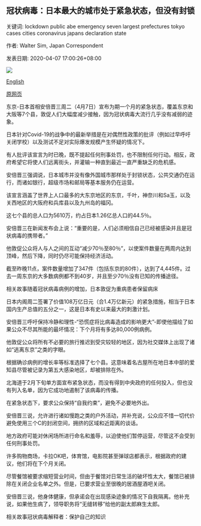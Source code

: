 ## 冠状病毒：日本最大的城市处于紧急状态，但没有封锁

关键词: lockdown public abe emergency seven largest prefectures tokyo cases cities coronavirus japans declaration state

作者: Walter Sim, Japan Correspondent

发表日期: 2020-04-07 17:00:26+08:00

![](https://www.straitstimes.com/sites/default/files/styles/x_large/public/articles/2020/04/07/yq-abejap-07042020.jpg?itok=XqBU7weJ)

[English](Coronavirus%3A%20State%20of%20emergency%2C%20but%20no%20lockdown%2C%20in%20Japan%E2%80%99s%20largest%20cities.md)

[原网页](https://www.straitstimes.com/asia/east-asia/japan-pm-shinzo-abe-declares-state-of-emergency-over-coronavirus)

东京-日本首相安倍晋三周二（4月7日）宣布为期一个月的紧急状态，覆盖东京和大阪等7个县，敦促人们大幅度减少接触，因为冠状病毒大流行几乎没有减弱的迹象。

日本针对Covid-19的战争中的最新举措是在对偶然性政策的批评（例如过早呼吁关闭学校）以及测试不足对实际爆发规模产生怀疑的情况下。

有人批评该宣言为时已晚，既不提起任何刑事处罚，也不限制任何行动。相反，政府希望它将使人们远离街头，并灌输一种直到最近一直严重缺乏的危机感。

安倍晋三强调说，日本城市并没有像外国城市那样处于封锁状态，公共交通仍在运行，而诸如银行，超级市场和邮局等基本服务仍在运营。

该宣言涵盖了世界上人口最多的大东京地区的东京，千叶，神奈川和Sa玉，以及关西地区的大阪府和兵库县以及九州岛的福冈。

这七个县的总人口为5610万，约占日本1.26亿总人口的44.5％。

安倍晋三在新闻发布会上说：“重要的是，人们必须相信自己已经被感染并且是冠状病毒的携带者。”

他敦促公众将人与人之间的互动“减少70％至80％”，以使案件数量在两周内达到顶峰，然后下降，同时仍尽可能保持经济活动。

截至昨晚11点，案件数量增加了347件（包括东京的80件），达到了4,445件。过去一周东京的大多数病例都不到40岁，并且至少70％没有已知的传播途径。

相关故事随着冠状病毒病例的增加，日本敦促为重病患者保留病床

日本内阁周二签署了价值108万亿日元（合1.4万亿新元）的紧急措施，相当于日本国内生产总值的五分之一，这是日本有史以来最大的刺激计划。

安倍晋三呼吁保持冷静和理性-“恐慌症将比病毒造成的影响更大”-即使他描绘了如果公众不尽其所能的最坏情况：下个月将有多达80,000例病例。

他敦促公众将所有不必要的旅行推迟到受灾较轻的地区，因为社交媒体上出现了诸如“逃离东京”之类的字眼。

根据确诊病例的增长率等标准选择了七个县。这意味着名古屋所在地日本中部的爱知县尽管被记录为第五大感染地区，却被排除在外。

北海道于2月下旬单方面宣布紧急状态，而没有得到中央政府的任何投入，但也没有列入名单，因为它成功地遏制了该病毒的传播。

在紧急状态下，要求公众保持“自我约束”，避免不必要地外出。

安倍晋三说，允许进行诸如慢跑之类的户外活动，并补充说，公众应不惜一切代价避免使用三个C的封闭空间，拥挤的区域和近距离的谈话。

地方政府可能对休闲场所进行命名和羞辱，以迫使他们暂停运营，尽管这不会受到任何刑事处罚。

许多购物商场，卡拉OK吧，体育馆，电影院甚至弹球店都表示，根据政府的建议，他们将在下个月关闭。

尽管餐馆被要求缩短营业时间，但由于餐馆对日常生活的破坏性太大，餐馆已被排除在关闭企业名单之外。但是，已要求营业至很晚的居酒屋酒吧关闭。

安倍晋三说，他身体健康，但承诺会在出现感染迹象的情况下自我隔离。他补充说，如果他生病了，领导职务将“无缝转移”给他的副太郎麻生太郎。

相关故事冠状病毒解释者：保护自己的知识